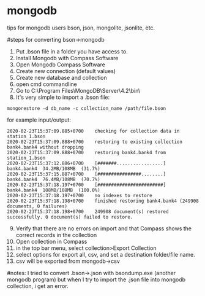 # mongodb
tips for mongodb users bson, json, mongolite, jsonlite, etc.

#steps for converting bson->mongodb
1. Put .bson file in a folder you have access to.
2. Install Mongodb with Compass Software
3. Open Mongodb Compass Software
4. Create new connection (default values)
5. Create new database and collection
6. open cmd commandline
7. Go to C:\Program Files\MongoDB\Server\4.2\bin\ 
8. It's very simple to import a .bson file:

`mongorestore -d db_name -c collection_name /path/file.bson` 

for example input/output:
```C:\Program Files\MongoDB\Server\4.2\bin>mongorestore -d bank4 -c bank4 station_1.bson
2020-02-23T15:37:09.885+0700    checking for collection data in station_1.bson
2020-02-23T15:37:09.888+0700    restoring to existing collection bank4.bank4 without dropping
2020-02-23T15:37:09.888+0700    restoring bank4.bank4 from station_1.bson
2020-02-23T15:37:12.886+0700    [#######.................]  bank4.bank4  34.2MB/108MB  (31.7%)
2020-02-23T15:37:15.887+0700    [################........]  bank4.bank4  76.4MB/108MB  (70.7%)
2020-02-23T15:37:18.197+0700    [########################]  bank4.bank4  108MB/108MB  (100.0%)
2020-02-23T15:37:18.197+0700    no indexes to restore
2020-02-23T15:37:18.198+0700    finished restoring bank4.bank4 (249908 documents, 0 failures)
2020-02-23T15:37:18.198+0700    249908 document(s) restored successfully. 0 document(s) failed to restore.
```
9. Verify that there are no errors on import and that Compass shows the correct records in the collection
10. Open collection in Compass
11. in the top bar menu, select collection>Export Collection
12. select options for export all, csv, and set a destination folder/file name.
13. csv will be exported from mongodb->csv 

#notes: I tried to convert .bson->.json with bsondump.exe (another mongodb program) but when I try to import the .json file into mongodb collection, i get an error.

